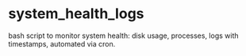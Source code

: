 # system_health_logs
bash script to monitor system health: disk usage, processes, logs with timestamps, automated via cron.
